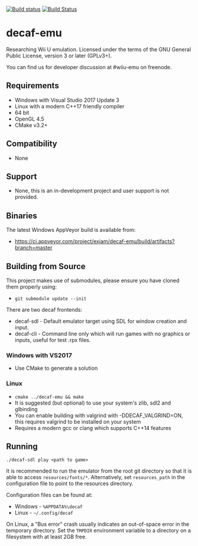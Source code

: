 [![Build status](https://ci.appveyor.com/api/projects/status/fbhhy0nf6nym9pcf/branch/master?svg=true)](https://ci.appveyor.com/project/exjam/decaf-emu) [![Build Status](https://travis-ci.org/decaf-emu/decaf-emu.svg?branch=master)](https://travis-ci.org/decaf-emu/decaf-emu)

# decaf-emu
Researching Wii U emulation. Licensed under the terms of the GNU General Public License, version 3 or later (GPLv3+).

You can find us for developer discussion at #wiiu-emu on freenode.

## Requirements
- Windows with Visual Studio 2017 Update 3
- Linux with a modern C++17 friendly compiler
- 64 bit
- OpenGL 4.5
- CMake v3.2+

## Compatibility
- None

## Support
- None, this is an in-development project and user support is not provided.

## Binaries
The latest Windows AppVeyor build is available from:
- https://ci.appveyor.com/project/exjam/decaf-emu/build/artifacts?branch=master

## Building from Source

This project makes use of submodules, please ensure you have cloned them properly using:
- `git submodule update --init`

There are two decaf frontends:
- decaf-sdl - Default emulator target using SDL for window creation and input.
- decaf-cli - Command line only which will run games with no graphics or inputs, useful for test .rpx files.

### Windows with VS2017
- Use CMake to generate a solution

### Linux
- `cmake ../decaf-emu && make`
- It is suggested (but optional) to use your system's zlib, sdl2 and glbinding
- You can enable building with valgrind with -DDECAF_VALGRIND=ON, this requires valgrind to be installed on your system
- Requires a modern gcc or clang which supports C++14 features

## Running

`./decaf-sdl play <path to game>`

It is recommended to run the emulator from the root git directory so that it is able to access `resources/fonts/*`.  Alternatively, set `resources_path` in the configuration file to point to the resources directory.

Configuration files can be found at:
- Windows - `%APPDATA%\decaf`
- Linux - `~/.config/decaf`

On Linux, a "Bus error" crash usually indicates an out-of-space error in the temporary directory.  Set the `TMPDIR` environment variable to a directory on a filesystem with at least 2GB free.
